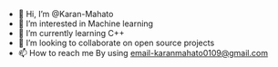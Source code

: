 - 👋 Hi, I’m @Karan-Mahato
- 👀 I’m interested in Machine learning
- 🌱 I’m currently learning C++
- 💞️ I’m looking to collaborate on open source projects
- 📫 How to reach me By using email-karanmahato0109@gmail.com

<!---
Karan-Mahato/Karan-Mahato is a ✨ special ✨ repository because its `README.md` (this file) appears on your GitHub profile.
You can click the Preview link to take a look at your changes.
--->
